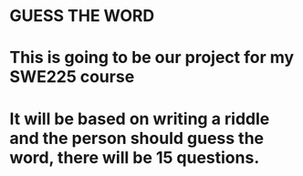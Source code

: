 # GUESS THE WORD
# This is going to be our project for my SWE225 course
# It will be based on writing a riddle and the person should guess the word, there will be 15 questions.
